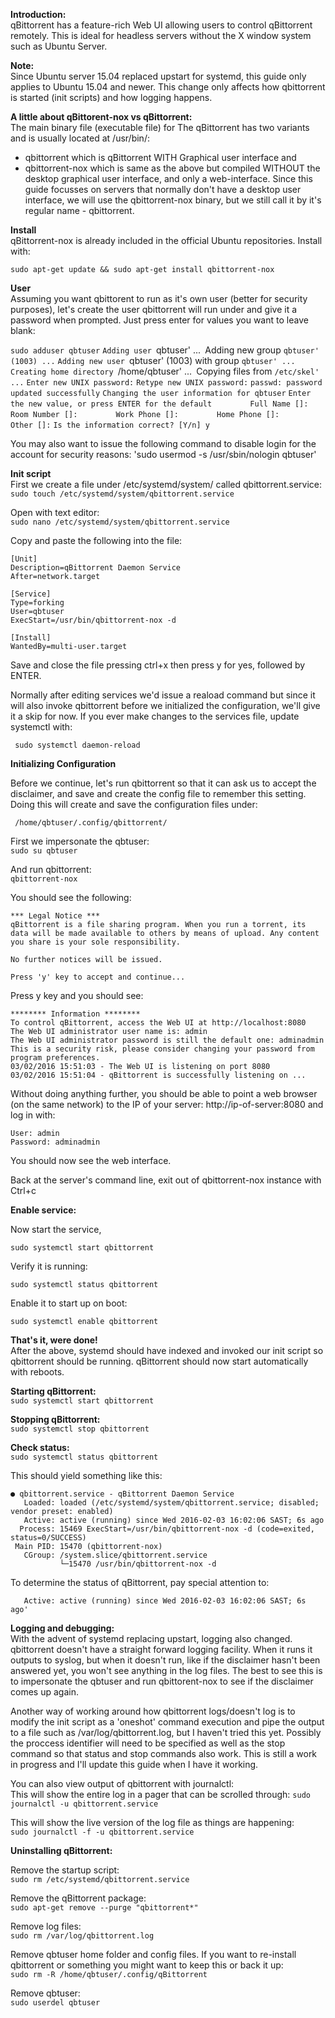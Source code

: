 **Introduction:**  
qBittorrent has a feature-rich Web UI allowing users to control qBittorrent remotely. This is ideal for headless servers without the X window system such as Ubuntu Server.

**Note:**    
Since Ubuntu server 15.04 replaced upstart for systemd, this guide only applies to Ubuntu 15.04 and newer. This change only affects how qbittorrent is started (init scripts) and how logging happens.

**A little about qBittorent-nox vs qBittorrent:**  
The main binary file (executable file) for The qBittorrent has two variants and is usually located at /usr/bin/:
* qbittorrent which is qBittorrent WITH Graphical user interface and 
* qbittorrent-nox which is same as the above but compiled WITHOUT the desktop graphical user interface, and only a web-interface.
Since this guide focusses on servers that normally don't have a desktop user interface, we will use the qbittorrent-nox binary, but we still call it by it's regular name - qbittorrent.

**Install**  
qBittorrent-nox is already included in the official Ubuntu repositories. Install with:

`sudo apt-get update && sudo apt-get install qbittorrent-nox`

**User**  
Assuming you want qbittorent to run as it's own user (better for security purposes), let's create the user qbittorrent will run under and give it a password when prompted. Just press enter for values you want to leave blank:

`sudo adduser qbtuser`
`Adding user `qbtuser' ...`
`Adding new group `qbtuser' (1003) ...`
`Adding new user `qbtuser' (1003) with group `qbtuser' ...`
`Creating home directory `/home/qbtuser' ...`
`Copying files from `/etc/skel' ...`
`Enter new UNIX password:`
`Retype new UNIX password:`
`passwd: password updated successfully`
`Changing the user information for qbtuser`
`Enter the new value, or press ENTER for the default`
`        Full Name []:`
`        Room Number []:`
`        Work Phone []:`
`        Home Phone []:`
`        Other []:`
`Is the information correct? [Y/n] y`

You may also want to issue the following command to disable login for the account for security reasons:
'sudo usermod -s /usr/sbin/nologin qbtuser'


**Init script**  
First we create a file under /etc/systemd/system/ called qbittorrent.service:  
`sudo touch /etc/systemd/system/qbittorrent.service`

Open with text editor:  
`sudo nano /etc/systemd/system/qbittorrent.service`

Copy and paste the following into the file:  

    [Unit]
    Description=qBittorrent Daemon Service
    After=network.target

    [Service]
    Type=forking
    User=qbtuser
    ExecStart=/usr/bin/qbittorrent-nox -d

    [Install]
    WantedBy=multi-user.target

Save and close the file pressing ctrl+x then press y for yes, followed by ENTER.

Normally after editing services we'd issue a reaload command but since it will also invoke qbittorrent before we initialized the configuration, we'll give it a skip for now. If you ever make changes to the services file, update systemctl with:

     sudo systemctl daemon-reload


**Initializing Configuration**     

Before we continue, let's run qbittorrent so that it can ask us to accept the disclaimer, and save and create the config file to remember this setting. Doing this will create and save the configuration files under:

     /home/qbtuser/.config/qbittorrent/

First we impersonate the qbtuser:  
`sudo su qbtuser`  

And run qbittorrent:  
`qbittorrent-nox`  

You should see the following:  

    *** Legal Notice ***
    qBittorrent is a file sharing program. When you run a torrent, its data will be made available to others by means of upload. Any content you share is your sole responsibility.
    
    No further notices will be issued.
    
    Press 'y' key to accept and continue...


Press y key and you should see:

    ******** Information ********
    To control qBittorrent, access the Web UI at http://localhost:8080
    The Web UI administrator user name is: admin
    The Web UI administrator password is still the default one: adminadmin
    This is a security risk, please consider changing your password from program preferences.
    03/02/2016 15:51:03 - The Web UI is listening on port 8080
    03/02/2016 15:51:04 - qBittorrent is successfully listening on ...

Without doing anything further, you should be able to point a web browser (on the same network) to the IP of your server: http://ip-of-server:8080 and log in with:  

    User: admin
    Password: adminadmin

You should now see the web interface.

Back at the server's command line, exit out of qbittorrent-nox instance with Ctrl+c

**Enable service:**

Now start the service,  


    sudo systemctl start qbittorrent

Verify it is running:


    sudo systemctl status qbittorrent

Enable it to start up on boot:


    sudo systemctl enable qbittorrent

**That's it, were done!**  
After the above, systemd should have indexed and invoked our init script so qbittorrent should be running. qBittorrent should now start automatically with reboots.


**Starting qBittorrent:**  
`sudo systemctl start qbittorrent`

**Stopping qBittorrent:**  
`sudo systemctl stop qbittorrent`

**Check status:**  
`sudo systemctl status qbittorrent`

This should yield something like this:  

    ● qbittorrent.service - qBittorrent Daemon Service
       Loaded: loaded (/etc/systemd/system/qbittorrent.service; disabled; vendor preset: enabled)
       Active: active (running) since Wed 2016-02-03 16:02:06 SAST; 6s ago
      Process: 15469 ExecStart=/usr/bin/qbittorrent-nox -d (code=exited, status=0/SUCCESS)
     Main PID: 15470 (qbittorrent-nox)
       CGroup: /system.slice/qbittorrent.service
               └─15470 /usr/bin/qbittorrent-nox -d

To determine the status of qBittorrent, pay special attention to:  

       Active: active (running) since Wed 2016-02-03 16:02:06 SAST; 6s ago'



**Logging and debugging:**  
With the advent of systemd replacing upstart, logging also changed. qbittorrent doesn't have a straight forward logging facility. When it runs it outputs to syslog, but when it doesn't run, like if the disclaimer hasn't been answered yet, you won't see anything in the log files. The best to see this is to impersonate the qbtuser and run qbittorent-nox to see if the disclaimer comes up again.

Another way of working around how qbittorrent logs/doesn't log is to modify the init script as a 'oneshot' command execution and pipe the output to a file such as /var/log/qbittorrent.log, but I haven't tried this yet. Possibly the proccess identifier will need to be specified as well as the stop command so that status and stop commands also work. This is still a work in progress and I'll update this guide when I have it working.

You can also view output of qbittorrent with journalctl:  
This will show the entire log in a pager that can be scrolled through:
`sudo journalctl -u qbittorrent.service`

This will show the live version of the log file as things are happening:  
`sudo journalctl -f -u qbittorrent.service`



**Uninstalling qBittorrent:**  

Remove the startup script:  
`sudo rm /etc/systemd/qbittorrent.service`

Remove the qBittorrent package:  
`sudo apt-get remove --purge "qbittorrent*"`

Remove log files:  
`sudo rm /var/log/qbittorrent.log`

Remove qbtuser home folder and config files. If you want to re-install qbittorrent or something you might want to keep this or back it up:  
`sudo rm -R /home/qbtuser/.config/qBittorrent`

Remove qbtuser:  
`sudo userdel qbtuser`